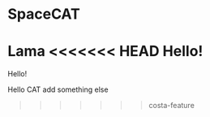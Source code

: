 # SpaceCAT


Lama
<<<<<<< HEAD
Hello!
=======
Hello!

Hello CAT
add something else
>>>>>>> costa-feature

